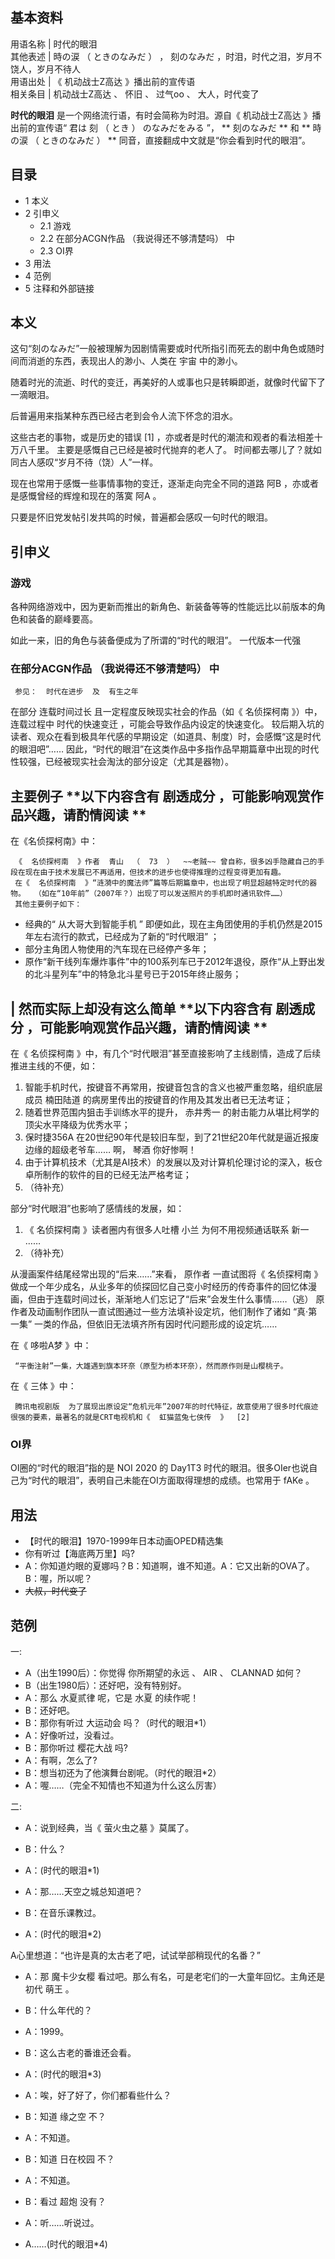 **基本资料**  
---  
用语名称  |  时代的眼泪   
其他表述  |  時の涙  （  ときのなみだ  ）  ，  刻のなみだ  ，时泪，时代之泪，岁月不饶人，岁月不待人   
用语出处  |  《  机动战士Z高达  》播出前的宣传语   
相关条目  |  机动战士Z高达  、  怀旧  、  过气oo  、  大人，时代变了   
  
**时代的眼泪** 是一个网络流行语，有时会简称为时泪。源自《  机动战士Z高达  》播出前的宣传语“  君は  刻  （  とき  ）  のなみだをみる
”， ** 刻のなみだ  ** 和 ** 時の涙  （  ときのなみだ  ）  ** 同音，直接翻成中文就是“你会看到时代的眼泪”。

##  目录

  * 1  本义 
  * 2  引申义 
    * 2.1  游戏 
    * 2.2  在部分ACGN作品  （我说得还不够清楚吗）  中 
    * 2.3  OI界 
  * 3  用法 
  * 4  范例 
  * 5  注释和外部链接 

##  本义

这句“刻のなみだ”一般被理解为因剧情需要或时代所指引而死去的剧中角色或随时间而消逝的东西，表现出人的渺小、人类在  宇宙  中的渺小。

随着时光的流逝、时代的变迁，再美好的人或事也只是转瞬即逝，就像时代留下了一滴眼泪。

后普遍用来指某种东西已经古老到会令人流下怀念的泪水。

这些古老的事物，或是历史的错误  [1]  ，亦或者是时代的潮流和观者的看法相差十万八千里。  主要是感慨自己已经是被时代抛弃的老人了。
时间都去哪儿了？就如同古人感叹“岁月不待（饶）人”一样。

现在也常用于感慨一些事情事物的变迁，逐渐走向完全不同的道路  阿B  ，亦或者是感慨曾经的辉煌和现在的落寞  阿A  。

只要是怀旧党发帖引发共鸣的时候，普遍都会感叹一句时代的眼泪。

##  引申义

###  游戏

各种网络游戏中，因为更新而推出的新角色、新装备等等的性能远比以前版本的角色和装备的巅峰要高。

如此一来，旧的角色与装备便成为了所谓的“时代的眼泪”。  一代版本一代强

###  在部分ACGN作品  （我说得还不够清楚吗）  中

     参见：  时代在进步  及  有生之年 

在部分  连载时间过长  且一定程度反映现实社会的作品（如《  名侦探柯南  》）中，连载过程中  时代的快速变迁  ，可能会导致作品内设定的快速变化。
较后期入坑的读者、观众在看到极具年代感的早期设定（如道具、制度）时，会感慨“这是时代的眼泪吧”……
因此，“时代的眼泪”在这类作品中多指作品早期篇章中出现的时代性较强，已经被现实社会淘汰的部分设定（尤其是器物）。

主要例子  **以下内容含有 剧透成分  ，可能影响观赏作品兴趣，请酌情阅读 **  
---  
  
在《名侦探柯南》中：

     《  名侦探柯南  》作者  青山  （  73  ）  ~~老贼~~ 曾自称，很多凶手隐藏自己的手段在现在由于技术发展已不再适用，但技术的进步也使得推理的过程变得更加有趣。 
     在《  名侦探柯南  》“涟漪中的魔法师”篇等后期篇章中，也出现了明显超越特定时代的器物。  （如在“10年前”（2007年？）出现了可以发送照片的手机即时通讯软件……） 
     其他主要例子如下： 

  * 经典的“  从大哥大到智能手机  ”  即便如此，现在主角团使用的手机仍然是2015年左右流行的款式，已经成为了新的“时代眼泪”  ； 
  * 部分主角团人物使用的汽车现在已经停产多年； 
  * 原作“新干线列车爆炸事件”中的100系列车已于2012年退役，原作“从上野出发的北斗星列车”中的特急北斗星号已于2015年终止服务； 

|  **然而实际上却没有这么简单** **以下内容含有 剧透成分  ，可能影响观赏作品兴趣，请酌情阅读 **  
---  
在《  名侦探柯南  》中，有几个“时代眼泪”甚至直接影响了主线剧情，造成了后续推进主线的不便，如：

  1. 智能手机时代，按键音不再常用，按键音包含的含义也被严重忽略，组织底层成员  楠田陆道  的病房里传出的按键音的作用及其发出者已无法考证； 
  2. 随着世界范围内狙击手训练水平的提升，  赤井秀一  的射击能力从堪比柯学的顶尖水平降级为优秀水平； 
  3. 保时捷356A  在20世纪90年代是较旧车型，到了21世纪20年代就是逼近报废边缘的超级老爷车……  啊，  琴酒  你好惨啊！ 
  4. 由于计算机技术（尤其是AI技术）的发展以及对计算机伦理讨论的深入，板仓卓所制作的软件的目的已经无法严格考证； 
  5. （待补充） 

部分“时代眼泪”也影响了感情线的发展，如：

  1. 《  名侦探柯南  》读者圈内有很多人吐槽  小兰  为何不用视频通话联系  新一  …… 
  2. （待补充） 

从漫画案件结尾经常出现的“后来……”来看，  原作者  一直试图将《  名侦探柯南
》做成一个年少成名，从业多年的侦探回忆自己变小时经历的传奇事件的回忆体漫画，但由于连载时间过长，渐渐地人们忘记了“后来”会发生什么事情……（逃）
原作者及动画制作团队一直试图通过一些方法填补设定坑，他们制作了诸如  “真·第一集”  一类的作品，但依旧无法填齐所有因时代问题形成的设定坑……  
  
在《  哆啦A梦  》中：

     “平衡注射”一集，大雄遇到旗本环奈（原型为桥本环奈），然而原作则是山樱桃子。 

在《  三体  》中：

     腾讯电视剧版  为了展现出原设定“危机元年”2007年的时代特征，故意使用了很多时代痕迹很强的要素，最著名的就是CRT电视机和《  虹猫蓝兔七侠传  》  [2]   
  
###  OI界

OI圈的“时代的眼泪”指的是 NOI 2020 的 Day1T3
时代的眼泪。很多OIer也说自己为“时代的眼泪”，表明自己未能在OI方面取得理想的成绩。也常用于  fAKe  。

##  用法

  * 【时代的眼泪】1970-1999年日本动画OPED精选集 
  * 你有听过【海底两万里】吗? 
  * A：你知道灼眼的夏娜吗？B：知道啊，谁不知道。A：它又出新的OVA了。B：喔，所以呢？ 
  * ~~大叔，时代变了~~

##  范例

一:

  * A（出生1990后）：你觉得  你所期望的永远  、  AIR  、  CLANNAD  如何？ 
  * B（出生1980后）：还好吧，没有特别好。 
  * A：那么  水夏贰律  呢，它是  水夏  的续作呢！ 
  * B：还好吧。 
  * B：那你有听过  大运动会  吗？（时代的眼泪*1） 
  * A：好像听过，没看过。 
  * B：那你听过  樱花大战  吗? 
  * A：有啊，怎么了? 
  * B：想当初还为了他演舞台剧呢。（时代的眼泪*2） 
  * A：喔……（完全不知情也不知道为什么这么厉害） 

二:

  * A：说到经典，当《  萤火虫之墓  》莫属了。 
  * B：什么？ 
  * A：(时代的眼泪*1) 

  * A：那……天空之城总知道吧？ 
  * B：在音乐课教过。 
  * A：(时代的眼泪*2) 

A心里想道：“也许是真的太古老了吧，试试举部稍现代的名番？”

  * A：那  魔卡少女樱  看过吧。那么有名，可是老宅们的一大童年回忆。主角还是初代  萌王  。 
  * B：什么年代的？ 
  * A：1999。 
  * B：这么古老的番谁还会看。 
  * A：(时代的眼泪*3) 

  * A：唉，好了好了，你们都看些什么？ 
  * B：知道  缘之空  不？ 
  * A：不知道。 
  * B：知道  日在校园  不？ 
  * A：不知道。 
  * B：看过  超炮  没有？ 
  * A：听……听说过。 
  * A……(时代的眼泪*4) 